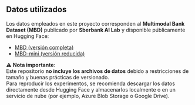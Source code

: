 ## Datos utilizados

Los datos empleados en este proyecto corresponden al **Multimodal Bank Dataset (MBD)** publicado por **Sberbank AI Lab** y disponible públicamente en Hugging Face:

- [MBD (versión completa)](https://huggingface.co/datasets/ai-lab/MBD)  
- [MBD-mini (versión reducida)](https://huggingface.co/datasets/ai-lab/MBD-mini)

⚠️ **Nota importante**:  
Este repositorio **no incluye los archivos de datos** debido a restricciones de tamaño y buenas prácticas de versionado.  
Para reproducir los experimentos, se recomienda descargar los datos directamente desde Hugging Face y almacenarlos localmente o en un servicio de nube (por ejemplo, Azure Blob Storage o Google Drive).  
